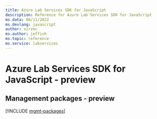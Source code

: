 ```yaml
---
title: Azure Lab Services SDK for JavaScript
description: Reference for Azure Lab Services SDK for JavaScript
ms.data: 08/11/2022
ms.devlang: javascript
author: xirzec
ms.author: jeffish
ms.topic: reference
ms.service: labservices
---
```

# Azure Lab Services SDK for JavaScript - preview

## Management packages - preview
[!INCLUDE [mgmt-packages](lab-services-mgmt-index.md)]